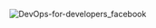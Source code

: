 
![DevOps-for-developers_facebook](https://github.com/user-attachments/assets/40ef21a0-b994-40a1-807a-d0638181a42b)
